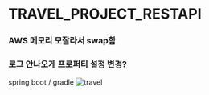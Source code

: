 # TRAVEL_PROJECT_RESTAPI

### AWS 메모리 모잘라서 swap함 

### 로그 안나오게 프로퍼티 설정 변경?

spring boot / gradle 
![travel](./travel.png)
